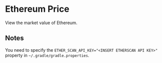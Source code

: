 # Ethereum Price

View the market value of Ethereum.

## Notes

You need to specify the `ETHER_SCAN_API_KEY="<INSERT ETHERSCAN API KEY>"` property in `~/.gradle/gradle.properties`.